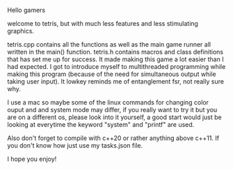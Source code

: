 Hello gamers

welcome to tetris, but with much less features and less stimulating graphics.

tetris.cpp contains all the functions as well as the main game runner all written in the main() function.
tetris.h contains macros and class definitions that has set me up for success.
It made making this game a lot easier than I had expected.
I got to introduce myself to multithreaded programming while making this program (because of the need for simultaneous output while taking user input).
It lowkey reminds me of entanglement fsr, not really sure why.

I use a mac so maybe some of the linux commands for changing color ouput and and system mode may differ, if you really want to try it but you are on a different os, please look into it yourself, a good start would just be looking at everytime the keyword "system" and "printf" are used.

Also don't forget to compile with c++20 or rather anything above c++11. If you don't know how just use my tasks.json file.

I hope you enjoy!
